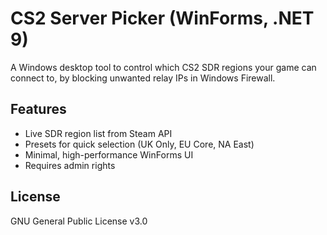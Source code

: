 # CS2 Server Picker (WinForms, .NET 9)

A Windows desktop tool to control which CS2 SDR regions your game can connect to, by blocking unwanted relay IPs in Windows Firewall.

## Features
- Live SDR region list from Steam API
- Presets for quick selection (UK Only, EU Core, NA East)
- Minimal, high-performance WinForms UI
- Requires admin rights

## License
GNU General Public License v3.0
